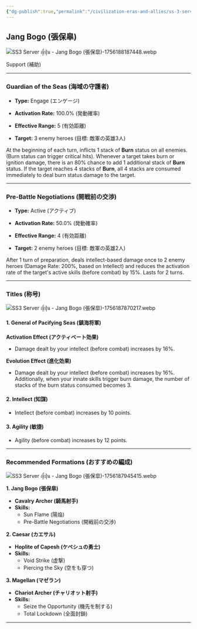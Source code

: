 ```yaml
---
{"dg-publish":true,"permalink":"/civilization-eras-and-allies/ss-3-server-jang-bogo/","tags":["#fleetingnote","Server-ญี่ปุ่น"]}
---
```


## Jang Bogo (張保皐)

![SS3 Server ญี่ปุ่น - Jang Bogo (張保皐)-1756188187448.webp](/img/user/_attachments/SS3%20Server%20%E0%B8%8D%E0%B8%B5%E0%B9%88%E0%B8%9B%E0%B8%B8%E0%B9%88%E0%B8%99%20-%20Jang%20Bogo%20(%E5%BC%B5%E4%BF%9D%E7%9A%90)-1756188187448.webp)

Support (補助)

---
### Guardian of the Seas (海域の守護者)

- **Type:** Engage (エンゲージ)

- **Activation Rate:** 100.0% (発動確率)

- **Effective Range:** 5 (有効距離)

- **Target:** 3 enemy heroes (目標: 敵軍の英雄3人)

At the beginning of each turn, inflicts 1 stack of **Burn** status on all enemies. (Burn status can trigger critical hits). Whenever a target takes burn or ignition damage, there is an 80% chance to add 1 additional stack of **Burn** status. If the target reaches 4 stacks of **Burn**, all 4 stacks are consumed immediately to deal burn status damage to the target.

---
### Pre-Battle Negotiations (開戦前の交渉)

- **Type:** Active (アクティブ)

- **Activation Rate:** 50.0% (発動確率)

- **Effective Range:** 4 (有効距離)

- **Target:** 2 enemy heroes (目標: 敵軍の英雄2人)

After 1 turn of preparation, deals intellect-based damage once to 2 enemy heroes (Damage Rate: 200%, based on Intellect) and reduces the activation rate of the target's active skills (before combat) by 15%. Lasts for 2 turns.

---
### Titles (称号)

![SS3 Server ญี่ปุ่น - Jang Bogo (張保皐)-1756187870217.webp](/img/user/_attachments/SS3%20Server%20%E0%B8%8D%E0%B8%B5%E0%B9%88%E0%B8%9B%E0%B8%B8%E0%B9%88%E0%B8%99%20-%20Jang%20Bogo%20(%E5%BC%B5%E4%BF%9D%E7%9A%90)-1756187870217.webp)

#### 1. General of Pacifying Seas (鎮海将軍)

**Activation Effect (アクティベート効果)**

- Damage dealt by your intellect (before combat) increases by 16%.

**Evolution Effect (進化効果)**

- Damage dealt by your intellect (before combat) increases by 16%. Additionally, when your innate skills trigger burn damage, the number of stacks of the burn status consumed becomes 3.

#### 2. Intellect (知謀)

- Intellect (before combat) increases by 10 points.

#### 3. Agility (敏捷)

- Agility (before combat) increases by 12 points.

---
### Recommended Formations (おすすめの編成)

![SS3 Server ญี่ปุ่น - Jang Bogo (張保皐)-1756187945415.webp](/img/user/_attachments/SS3%20Server%20%E0%B8%8D%E0%B8%B5%E0%B9%88%E0%B8%9B%E0%B8%B8%E0%B9%88%E0%B8%99%20-%20Jang%20Bogo%20(%E5%BC%B5%E4%BF%9D%E7%9A%90)-1756187945415.webp)

**1. Jang Bogo (張保皐)**

- **Cavalry Archer (騎馬射手)**
- **Skills:**
    - Sun Flame (陽焔)
    - Pre-Battle Negotiations (開戦前の交渉)

**2. Caesar (カエサル)**

- **Hoplite of Capesh (ケペシュの勇士)**
- **Skills:**
    - Void Strike (虚撃)
    - Piercing the Sky (空をも穿つ)

**3. Magellan (マゼラン)**
- **Chariot Archer (チャリオット射手)**
- **Skills:**
    - Seize the Opportunity (機先を制する)
    - Total Lockdown (全面封鎖)

---